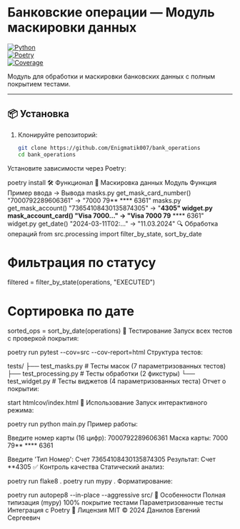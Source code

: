 # Банковские операции — Модуль маскировки данных

[![Python](https://img.shields.io/badge/Python-3.12+-blue.svg)](https://python.org)  
[![Poetry](https://img.shields.io/badge/Poetry-1.8+-orange.svg)](https://python-poetry.org)  
[![Coverage](https://img.shields.io/badge/Coverage-100%25-brightgreen.svg)](#)

Модуль для обработки и маскировки банковских данных с полным покрытием тестами.

---

## 📦 Установка

1. Клонируйте репозиторий:

   ```bash
   git clone https://github.com/Enigmatik007/bank_operations
   cd bank_operations

Установите зависимости через Poetry:

poetry install
🛠️ Функционал
🔐 Маскировка данных
Модуль Функция Пример ввода → Вывода
masks.py get_mask_card_number()    "7000792289606361" → "7000 79** **** 6361"
masks.py get_mask_account()    "73654108430135874305" → "**4305"
widget.py mask_account_card()    "Visa 7000..." → "Visa 7000 79** **** 6361"
widget.py get_date()    "2024-03-11T02:..." → "11.03.2024"
🔍 Обработка операций
from src.processing import filter_by_state, sort_by_date

# Фильтрация по статусу

filtered = filter_by_state(operations, "EXECUTED")

# Сортировка по дате

sorted_ops = sort_by_date(operations)
🧪 Тестирование
Запуск всех тестов с проверкой покрытия:

poetry run pytest --cov=src --cov-report=html
Структура тестов:

tests/
├── test_masks.py # Тесты масок (7 параметризованных тестов)
├── test_processing.py # Тесты обработки (2 фикстуры)
└── test_widget.py # Тесты виджетов (4 параметризованных теста)
Отчет о покрытии:

start htmlcov/index.html
🚀 Использование
Запуск интерактивного режима:

poetry run python main.py
Пример работы:

Введите номер карты (16 цифр): 7000792289606361
Маска карты: 7000 79** **** 6361

Введите 'Тип Номер': Счет 73654108430135874305
Результат: Счет **4305
✅ Контроль качества
Статический анализ:

poetry run flake8 .
poetry run mypy .
Форматирование:

poetry run autopep8 --in-place --aggressive src/
📌 Особенности
Полная типизация (mypy)
100% покрытие тестами
Параметризованные тесты
Интеграция с Poetry
📝 Лицензия
MIT © 2024 Данилов Евгений Сергеевич